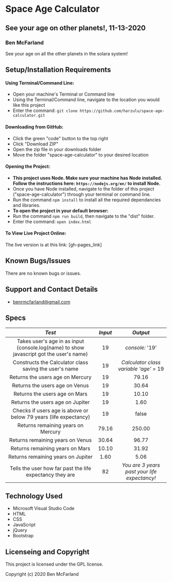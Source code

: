# Space Age Calculator

## See your age on other planets!, 11-13-2020

### Ben McFarland

See your age on all the other planets in the solara system!

## Setup/Installation Requirements

#### Using Terminal/Command Line:
* Open your machine's Terminal or Command line
* Using the Terminal/Command line, navigate to the location you would like this project
* Enter the command: `git clone https://github.com/harzulu/space-age-calculator.git`

#### Downloading from GitHub:
* Click the green "code" button to the top right
* Click "Download ZIP"
* Open the zip file in your downloads folder
* Move the folder "space-age-calculator" to your desired location

#### Opening the Project:
* **This project uses Node. Make sure your machine has Node installed. Follow the instructions here: `https://nodejs.org/en/` to install Node.**
* Once you have Node installed, navigate to the folder of this project ("space-age-calculator") through your terminal or command line.
* Run the command `npm install` to install all the required dependancies and libraries.
* **To open the project in your default browser:** 
* Run the command `npm run build`, then navigate to the "dist" folder. 
* Enter the command: `open index.html`

#### To View Live Project Online:
The live version is at this link:
[gh-pages_link]

## Known Bugs/Issues

There are no known bugs or issues.

## Support and Contact Details

* benrmcfarland@gmail.com

## Specs

| *Test* | *Input* | *Output* |
|:---:| :---: | :---: |
| Takes user's age in as input (console.log(name) to show javascript got the user's name) | 19 | *console:* '19' |
| Constructs the Calculator class saving the user's name | 19 | *Calculator class variable 'age'* = 19 |
| Returns the users age on Mercury | 19 | 79.16 |
| Returns the users age on Venus | 19 | 30.64 |
| Returns the users age on Mars | 19 | 10.10 |
| Returns the users age on Jupiter | 19 | 1.60 |
| Checks if users age is above or below 79 years (life expectancy) | 19 | false |
| Returns remaining years on Mercury | 79.16 | 250.00 |
| Returns remaining years on Venus | 30.64 | 96.77 |
| Returns remaining years on Mars | 10.10 | 31.92 |
| Returns remaining years on Jupiter | 1.60 | 5.06 |
| Tells the user how far past the life expectancy they are | 82 | *You are 3 years past your life expectancy!* |

## Technology Used

* Microsoft Visual Studio Code
* HTML
* CSS
* JavaScript
* jQuery
* Bootstrap

## Licenseing and Copyright

This project is licensed under the GPL license.

Copyright (c) 2020 Ben McFarland